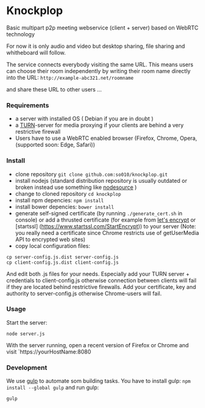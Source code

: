 Knockplop 
=========

Basic multipart p2p meeting webservice (client + server) based on WebRTC technology

For now it is only audio and video but desktop sharing, file sharing and whitheboard will follow.

The service connects everybody visiting the same URL. This means users can choose their room independently by writing their room name directly into the URL: `http://example-abc321.net/roomname`

and share these URL to other users ...

### Requirements

- a server with installed OS ( Debian if you are in doubt )
- a [TURN](https://github.com/coturn/coturn)-server for media proxying if your clients are behind a very restrictive firewall
- Users have to use a WebRTC enabled browser (Firefox, Chrome, Opera, (supported soon: Edge, Safari))

### Install

- clone repository `git clone github.com:so010/knockplop.git`
- install nodejs (standard distribution repository is usually outdated or broken instead use something like [nodesource](https://nodejs.org/en/download/package-manager) )  
- change to cloned repository `cd knockplop`
- install npm depencies: `npm install` 
- install bower depencies: `bower install`
- generate self-signed certificate (by running `./generate_cert.sh` in console) or add a thrusted certificate (for example from [let's encrypt](https://letsencrypt.org) or [startssl] (https://www.startssl.com/StartEncrypt)) to your server
(Note: you really need a certificate since Chrome restricts use of getUserMedia API to encrypted web sites)
- copy local configuration files:
```shell
cp server-config.js.dist server-config.js
cp client-config.js.dist client-config.js
```
And edit both .js files for your needs. Especially add your TURN server + credentials to client-config.js otherwise connection between clients will fail if they are located behind restrictive firewalls. Add your certificate, key and authority to server-config.js otherwise Chrome-users will fail.


### Usage

Start the server:

```shell
node server.js
```

With the server running, open a recent version of Firefox or Chrome and visit `https://yourHostName:8080


### Development

We use [gulp](http://gulpjs.com) to automate som building tasks. 
You have to install gulp: `npm install --global gulp`
and run gulp: 
```shell
gulp
```

